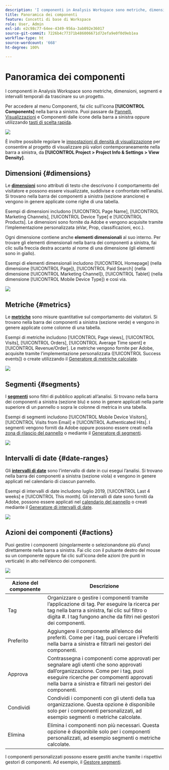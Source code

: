 ```yaml
---
description: 'I componenti in Analysis Workspace sono metriche, dimensioni, segmenti e intervalli temporali da trascinare su un progetto. '
title: Panoramica dei componenti
feature: Concetti di base di Workspace
role: User, Admin
exl-id: e2c98c77-64ee-4349-956a-3ab092e36017
source-git-commit: 7226b4c77371b486006671d72efa9e0f0d9eb1ea
workflow-type: ht
source-wordcount: '668'
ht-degree: 100%

---
```


# Panoramica dei componenti

I componenti in Analysis Workspace sono metriche, dimensioni, segmenti e intervalli temporali da trascinare su un progetto.

Per accedere al menu Componenti, fai clic sull’icona **[!UICONTROL Components]** nella barra a sinistra. Puoi passare da [Pannelli](https://experienceleague.adobe.com/docs/analytics/analyze/analysis-workspace/panels/panels.html?lang=it), [Visualizzazioni](https://experienceleague.adobe.com/docs/analytics/analyze/analysis-workspace/visualizations/freeform-analysis-visualizations.html?lang=it) e Componenti dalle icone della barra a sinistra oppure utilizzando [tasti di scelta rapida](/help/analyze/analysis-workspace/build-workspace-project/fa-shortcut-keys.md).

![](assets/component-overview.png)

È inoltre possibile regolare le [impostazioni di densità di visualizzazione](https://experienceleague.adobe.com/docs/analytics/analyze/analysis-workspace/build-workspace-project/view-density.html?lang=it) per consentire al progetto di visualizzare più valori contemporaneamente nella barra a sinistra, da **[!UICONTROL Project > Project Info & Settings > View Density]**.

## Dimensioni {#dimensions}

Le [**dimensioni**](https://experienceleague.adobe.com/docs/analytics/components/dimensions/overview.html?lang=it) sono attributi di testo che descrivono il comportamento del visitatore e possono essere visualizzate, suddivise e confrontate nell’analisi. Si trovano nella barra dei componenti a sinistra (sezione arancione) e vengono in genere applicate come righe di una tabella.

Esempi di dimensioni includono [!UICONTROL Page Name], [!UICONTROL Marketing Channels], [!UICONTROL Device Type] e [!UICONTROL Products]. Le dimensioni sono fornite da Adobe e vengono acquisite tramite l’implementazione personalizzata (eVar, Prop, classificazioni, ecc.).

Ogni dimensione contiene anche **elementi dimensionali** al suo interno. Per trovare gli elementi dimensionali nella barra dei componenti a sinistra, fai clic sulla freccia destra accanto al nome di una dimensione (gli elementi sono in giallo).

Esempi di elementi dimensionali includono [!UICONTROL Homepage] (nella dimensione [!UICONTROL Page]), [!UICONTROL Paid Search] (nella dimensione [!UICONTROL Marketing Channel]), [!UICONTROL Tablet] (nella dimensione [!UICONTROL Mobile Device Type]) e così via.

![](assets/dimensions.png)

## Metriche {#metrics}

Le [**metriche**](https://experienceleague.adobe.com/docs/analytics/components/metrics/overview.html?lang=it) sono misure quantitative sul comportamento dei visitatori. Si trovano nella barra dei componenti a sinistra (sezione verde) e vengono in genere applicate come colonne di una tabella.

Esempi di metriche includono [!UICONTROL Page views], [!UICONTROL Visits], [!UICONTROL Orders], [!UICONTROL Average Time spent] e [!UICONTROL Revenue/Order]. Le metriche vengono fornite per Adobe, acquisite tramite l’implementazione personalizzata ([!UICONTROL Success events]) o create utilizzando il [Generatore di metriche calcolate](https://experienceleague.adobe.com/docs/analytics/components/calculated-metrics/calcmetric-workflow/cm-build-metrics.html?lang=it).

![](assets/metrics.png)

## Segmenti {#segments}

I [**segmenti**](https://experienceleague.adobe.com/docs/analytics/analyze/analysis-workspace/components/t-freeform-project-segment.html?lang=it) sono filtri di pubblico applicati all’analisi. Si trovano nella barra dei componenti a sinistra (sezione blu) e sono in genere applicati nella parte superiore di un pannello o sopra le colonne di metrica in una tabella.

Esempi di segmenti includono [!UICONTROL Mobile Device Visitors], [!UICONTROL Visits from Email] e [!UICONTROL Authenticated Hits]. I segmenti vengono forniti da Adobe oppure possono essere creati nella [zona di rilascio del pannello](https://experienceleague.adobe.com/docs/analytics/analyze/analysis-workspace/panels/panels.html?lang=it) o mediante il [Generatore di segmenti](https://experienceleague.adobe.com/docs/analytics/components/segmentation/segmentation-workflow/seg-build.html?lang=it).

![](assets/segments.png)

## Intervalli di date {#date-ranges}

Gli [**intervalli di date**](https://experienceleague.adobe.com/docs/analytics/analyze/analysis-workspace/components/calendar-date-ranges/calendar.html?lang=it) sono l’intervallo di date in cui esegui l’analisi. Si trovano nella barra dei componenti a sinistra (sezione viola) e vengono in genere applicati nel calendario di ciascun pannello.

Esempi di intervalli di date includono luglio 2019, [!UICONTROL Last 4 weeks] e [!UICONTROL This month]. Gli intervalli di date sono forniti da Adobe, possono essere applicati nel [calendario del pannello](https://experienceleague.adobe.com/docs/analytics/analyze/analysis-workspace/panels/panels.html?lang=it) o creati mediante il [Generatore di intervalli di date](https://experienceleague.adobe.com/docs/analytics/analyze/analysis-workspace/components/calendar-date-ranges/custom-date-ranges.html?lang=it).

![](assets/date-ranges.png)

## Azioni dei componenti {#actions}

Puoi gestire i componenti (singolarmente o selezionandone più d’uno) direttamente nella barra a sinistra. Fai clic con il pulsante destro del mouse su un componente oppure fai clic sull’icona delle azioni (tre punti in verticale) in alto nell’elenco dei componenti.

![](assets/component-actions.png)

| Azione del componente | Descrizione |
|--- |--- |
| Tag | Organizzare o gestire i componenti tramite l’applicazione di tag. Per eseguire la ricerca per tag nella barra a sinistra, fai clic sul filtro o digita #. I tag fungono anche da filtri nei gestori dei componenti. |
| Preferito | Aggiungere il componente all’elenco dei preferiti. Come per i tag, puoi cercare i Preferiti nella barra a sinistra e filtrarli nei gestori dei componenti. |
| Approva | Contrassegna i componenti come approvati per segnalare agli utenti che sono approvati dall’organizzazione. Come per i tag, puoi eseguire ricerche per compomenti approvati nella barra a sinistra e filtrarli nei gestori dei componenti. |
| Condividi | Condividi i componenti con gli utenti della tua organizzazione. Questa opzione è disponibile solo per i componenti personalizzati, ad esempio segmenti o metriche calcolate. |
| Elimina | Elimina i componenti non più necessari. Questa opzione è disponibile solo per i componenti personalizzati, ad esempio segmenti o metriche calcolate. |

I componenti personalizzati possono essere gestiti anche tramite i rispettivi gestori di componenti. Ad esempio, il [Gestore segmenti](/help/components/segmentation/segmentation-workflow/seg-manage.md).
